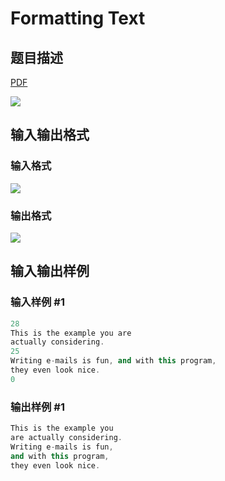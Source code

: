 # Formatting Text

## 题目描述

[problemUrl]: https://uva.onlinejudge.org/index.php?option=com_onlinejudge&Itemid=8&category=9&page=show_problem&problem=650

[PDF](https://uva.onlinejudge.org/external/7/p709.pdf)

![](https://cdn.luogu.com.cn/upload/vjudge_pic/UVA709/05f422e1f088250a61cdac95be869a7f18b8a5a2.png)

## 输入输出格式

### 输入格式

![](https://cdn.luogu.com.cn/upload/vjudge_pic/UVA709/6ff016c712af0c49d4f60d72ec1eba8068a8eefd.png)

### 输出格式

![](https://cdn.luogu.com.cn/upload/vjudge_pic/UVA709/8676902afa7b763dece15963890da9c164651d73.png)

## 输入输出样例

### 输入样例 #1

```cpp
28
This is the example you are
actually considering.
25
Writing e-mails is fun, and with this program,
they even look nice.
0
```


### 输出样例 #1

```cpp
This is the example you
are actually considering.
Writing e-mails is fun,
and with this program,
they even look nice.
```


